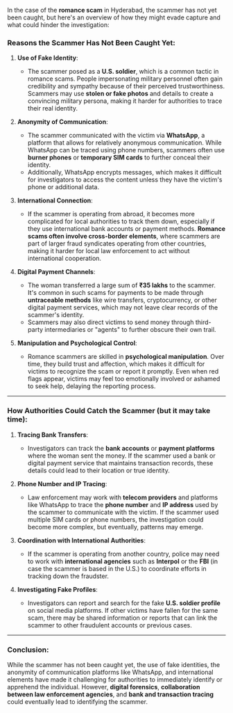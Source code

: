 In the case of the **romance scam** in Hyderabad, the scammer has not yet been caught, but here's an overview of how they might evade capture and what could hinder the investigation:

### **Reasons the Scammer Has Not Been Caught Yet**:

1. **Use of Fake Identity**:
   - The scammer posed as a **U.S. soldier**, which is a common tactic in romance scams. People impersonating military personnel often gain credibility and sympathy because of their perceived trustworthiness. Scammers may use **stolen or fake photos** and details to create a convincing military persona, making it harder for authorities to trace their real identity.

2. **Anonymity of Communication**:
   - The scammer communicated with the victim via **WhatsApp**, a platform that allows for relatively anonymous communication. While WhatsApp can be traced using phone numbers, scammers often use **burner phones** or **temporary SIM cards** to further conceal their identity.
   - Additionally, WhatsApp encrypts messages, which makes it difficult for investigators to access the content unless they have the victim's phone or additional data.

3. **International Connection**:
   - If the scammer is operating from abroad, it becomes more complicated for local authorities to track them down, especially if they use international bank accounts or payment methods. **Romance scams often involve cross-border elements**, where scammers are part of larger fraud syndicates operating from other countries, making it harder for local law enforcement to act without international cooperation.

4. **Digital Payment Channels**:
   - The woman transferred a large sum of **₹35 lakhs** to the scammer. It's common in such scams for payments to be made through **untraceable methods** like wire transfers, cryptocurrency, or other digital payment services, which may not leave clear records of the scammer's identity.
   - Scammers may also direct victims to send money through third-party intermediaries or "agents" to further obscure their own trail.

5. **Manipulation and Psychological Control**:
   - Romance scammers are skilled in **psychological manipulation**. Over time, they build trust and affection, which makes it difficult for victims to recognize the scam or report it promptly. Even when red flags appear, victims may feel too emotionally involved or ashamed to seek help, delaying the reporting process.

---

### **How Authorities Could Catch the Scammer** (but it may take time):

1. **Tracing Bank Transfers**:
   - Investigators can track the **bank accounts** or **payment platforms** where the woman sent the money. If the scammer used a bank or digital payment service that maintains transaction records, these details could lead to their location or true identity.
   
2. **Phone Number and IP Tracing**:
   - Law enforcement may work with **telecom providers** and platforms like WhatsApp to trace the **phone number** and **IP address** used by the scammer to communicate with the victim. If the scammer used multiple SIM cards or phone numbers, the investigation could become more complex, but eventually, patterns may emerge.

3. **Coordination with International Authorities**:
   - If the scammer is operating from another country, police may need to work with **international agencies** such as **Interpol** or the **FBI** (in case the scammer is based in the U.S.) to coordinate efforts in tracking down the fraudster.

4. **Investigating Fake Profiles**:
   - Investigators can report and search for the fake **U.S. soldier profile** on social media platforms. If other victims have fallen for the same scam, there may be shared information or reports that can link the scammer to other fraudulent accounts or previous cases.

---

### **Conclusion**:
While the scammer has not been caught yet, the use of fake identities, the anonymity of communication platforms like WhatsApp, and international elements have made it challenging for authorities to immediately identify or apprehend the individual. However, **digital forensics**, **collaboration between law enforcement agencies**, and **bank and transaction tracing** could eventually lead to identifying the scammer.
